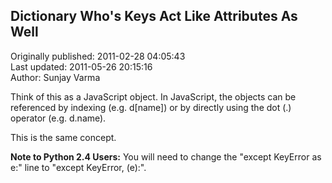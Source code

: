 ## Dictionary Who's Keys Act Like Attributes As Well  
Originally published: 2011-02-28 04:05:43  
Last updated: 2011-05-26 20:15:16  
Author: Sunjay Varma  
  
Think of this as a JavaScript object. In JavaScript, the objects can be referenced by indexing (e.g. d[name]) or by directly using the dot (.) operator (e.g. d.name).

This is the same concept. 

**Note to Python 2.4 Users:** You will need to change the "except KeyError as e:" line to "except KeyError, (e):".